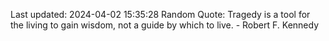 Last updated: 2024-04-02 15:35:28
Random Quote: Tragedy is a tool for the living to gain wisdom, not a guide by which to live. - Robert F. Kennedy